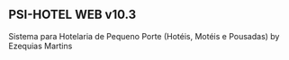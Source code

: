 ## PSI-HOTEL WEB v10.3
Sistema para Hotelaria de Pequeno Porte (Hotéis, Motéis e Pousadas)
by Ezequias Martins
